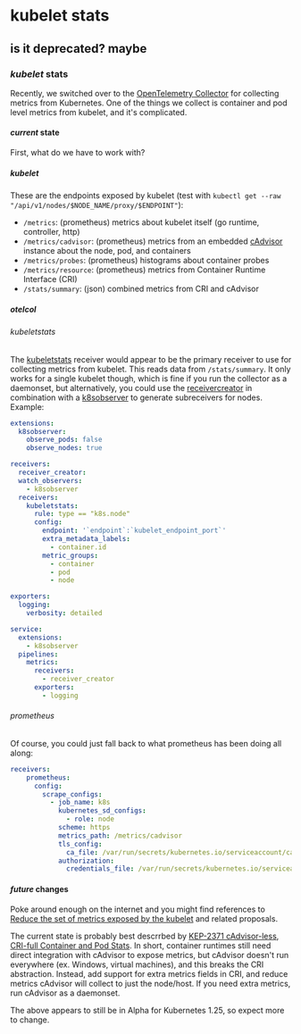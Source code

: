 # kubelet stats

## is it deprecated? maybe

### _kubelet_ stats

Recently, we switched over to the [OpenTelemetry Collector]
for collecting metrics from Kubernetes.
One of the things we collect is container and pod level metrics from kubelet,
and it's complicated.

#### _current_ state

First, what do we have to work with?

##### _kubelet_

These are the endpoints exposed by kubelet
(test with `kubectl get --raw "/api/v1/nodes/$NODE_NAME/proxy/$ENDPOINT"`):

- `/metrics`: (prometheus) metrics about kubelet itself (go runtime, controller, http)
- `/metrics/cadvisor`: (prometheus) 
  metrics from an embedded [cAdvisor] instance about the node, pod, and containers
- `/metrics/probes`: (prometheus) histograms about container probes
- `/metrics/resource`: (prometheus) metrics from Container Runtime Interface (CRI)
- `/stats/summary`: (json) combined metrics from CRI and cAdvisor

##### _otelcol_

###### _kubeletstats_

The [kubeletstats] receiver would appear to be the primary receiver to use for collecting metrics from kubelet.
This reads data from `/stats/summary`.
It only works for a single kubelet though, which is fine if you run the collector as a daemonset,
but alternatively, 
you could use the [receivercreator] in combination with a [k8sobserver] to generate subreceivers for nodes.
Example:

```yaml
extensions:
  k8sobserver:
    observe_pods: false
    observe_nodes: true

receivers:
  receiver_creator:
  watch_observers:
    - k8sobserver
  receivers:
    kubeletstats:
      rule: type == "k8s.node"
      config:
        endpoint: '`endpoint`:`kubelet_endpoint_port`'
        extra_metadata_labels:
          - container.id
        metric_groups:
          - container
          - pod
          - node

exporters:
  logging:
    verbosity: detailed

service:
  extensions:
    - k8sobserver
  pipelines:
    metrics:
      receivers:
        - receiver_creator
      exporters:
        - logging
```

###### _prometheus_

Of course, you could just fall back to what prometheus has been doing all along:

```yaml
receivers:
    prometheus:
      config:
        scrape_configs:
          - job_name: k8s
            kubernetes_sd_configs:
              - role: node
            scheme: https
            metrics_path: /metrics/cadvisor
            tls_config:
              ca_file: /var/run/secrets/kubernetes.io/serviceaccount/ca.crt
            authorization:
              credentials_file: /var/run/secrets/kubernetes.io/serviceaccount/token
```

#### _future_ changes

Poke around enough on the internet and you might find references to
[Reduce the set of metrics exposed by the kubelet] and related proposals.

The current state is probably best descrrbed by [KEP-2371 cAdvisor-less, CRI-full Container and Pod Stats].
In short,
container runtimes still need direct integration with cAdvisor to expose metrics,
but cAdvisor doesn't run everywhere (ex. Windows, virtual machines),
and this breaks the CRI abstraction.
Instead, add support for extra metrics fields in CRI,
and reduce metrics cAdvisor will collect to just the node/host.
If you need extra metrics, run cAdvisor as a daemonset.

The above appears to still be in Alpha for Kubernetes 1.25,
so expect more to change.


[OpenTelemetry Collector]: https://opentelemetry.io/docs/collector/
[cAdvisor]: https://github.com/google/cadvisor
[kubeletstats]: https://github.com/open-telemetry/opentelemetry-collector-contrib/tree/main/receiver/kubeletstatsreceiver
[receivercreator]: https://github.com/open-telemetry/opentelemetry-collector-contrib/tree/main/receiver/receivercreator
[k8sobserver]: https://github.com/open-telemetry/opentelemetry-collector-contrib/tree/main/extension/observer/k8sobserver
[Reduce the set of metrics exposed by the kubelet]: https://github.com/kubernetes/kubernetes/issues/68522
[KEP-2371 cAdvisor-less, CRI-full Container and Pod Stats]: https://github.com/kubernetes/enhancements/tree/master/keps/sig-node/2371-cri-pod-container-stats
